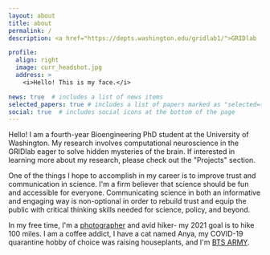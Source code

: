 ```yaml
---
layout: about
title: about
permalink: /
description: <a href="https://depts.washington.edu/gridlab1/">GRIDlab | University of Washington</a>

profile:
  align: right
  image: curr_headshot.jpg
  address: >
    <i>Hello! This is my face.</i>

news: true  # includes a list of news items
selected_papers: true # includes a list of papers marked as "selected={true}"
social: true  # includes social icons at the bottom of the page
---
```


Hello! I am a fourth-year Bioengineering PhD student at the University of Washington. My research involves computational neuroscience in the GRIDlab eager to solve hidden mysteries of the brain. If interested in learning more about my research, please check out the "Projects" section.

One of the things I hope to accomplish in my career is to improve trust and communication in science. I'm a firm believer that science should be fun and accessible for everyone. Communicating science in both an informative and engaging way is non-optional in order to rebuild trust and equip the public with critical thinking skills needed for science, policy, and beyond. 

In my free time, I'm a [photographer](https://samanthasun.myportfolio.com/) and avid hiker- my 2021 goal is to hike 100 miles. I am a coffee addict, I have a cat named Anya, my COVID-19 quarantine hobby of choice was raising houseplants, and I'm [BTS ARMY](https://www.usbtsarmy.com/). 
